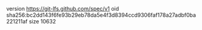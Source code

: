 version https://git-lfs.github.com/spec/v1
oid sha256:bc2dd143f6fe93b29eb78da5e4f3d8394ccd9306faf178a27adbf0ba221211af
size 10632
